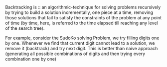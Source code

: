 Backtracking is :: an algorithmic-technique for solving problems recursively by trying to build a solution incrementally, 
one piece at a time, removing those solutions that fail to satisfy the constraints of the problem at any point of time 
(by time, here, is referred to the time elapsed till reaching any level of the search tree).

For example, consider the SudoKo solving Problem, we try filling digits one by one. Whenever we find that current digit cannot lead to 
a solution, we remove it (backtrack) and try next digit. This is better than naive approach 
(generating all possible combinations of digits and then trying every combination one by one) 
